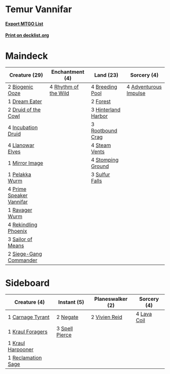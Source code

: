 # Temur Vannifar

#### [Export MTGO List](../collection/Temur%20Vannifar/Temur%20Vannifar.txt)
#### [Print on decklist.org](http://decklist.org/?deckmain=4%09Adventurous%20Impulse%0A2%09Biogenic%20Ooze%0A4%09Breeding%20Pool%0A1%09Dream%20Eater%0A2%09Druid%20of%20the%20Cowl%0A2%09Forest%0A3%09Hinterland%20Harbor%0A4%09Incubation%20Druid%0A4%09Llanowar%20Elves%0A1%09Mirror%20Image%0A1%09Pelakka%20Wurm%0A4%09Prime%20Speaker%20Vannifar%0A1%09Ravager%20Wurm%0A4%09Rekindling%20Phoenix%0A4%09Rhythm%20of%20the%20Wild%0A3%09Rootbound%20Crag%0A3%09Sailor%20of%20Means%0A2%09Siege-Gang%20Commander%0A4%09Steam%20Vents%0A4%09Stomping%20Ground%0A3%09Sulfur%20Falls&deckside=1%09Carnage%20Tyrant%0A1%09Kraul%20Foragers%0A1%09Kraul%20Harpooner%0A4%09Lava%20Coil%0A2%09Negate%0A1%09Reclamation%20Sage%0A3%09Spell%20Pierce%0A2%09Vivien%20Reid)
# Maindeck

|                                           Creature (29)                                           |                                        Enchantment (4)                                        |                                          Land (23)                                           |                                          Sorcery (4)                                           |
|---------------------------------------------------------------------------------------------------|-----------------------------------------------------------------------------------------------|----------------------------------------------------------------------------------------------|------------------------------------------------------------------------------------------------|
|2 [Biogenic Ooze](http://gatherer.wizards.com/Pages/Card/Details.aspx?multiverseid=457266)         |4 [Rhythm of the Wild](http://gatherer.wizards.com/Pages/Card/Details.aspx?multiverseid=457345)|4 [Breeding Pool](http://gatherer.wizards.com/Pages/Card/Details.aspx?multiverseid=97088)     |4 [Adventurous Impulse](http://gatherer.wizards.com/Pages/Card/Details.aspx?multiverseid=443041)|
|1 [Dream Eater](http://gatherer.wizards.com/Pages/Card/Details.aspx?multiverseid=452788)           |                                                                                               |2 [Forest](http://gatherer.wizards.com/Pages/Card/Details.aspx?multiverseid=129559)           |                                                                                                |
|2 [Druid of the Cowl](http://gatherer.wizards.com/Pages/Card/Details.aspx?multiverseid=423773)     |                                                                                               |3 [Hinterland Harbor](http://gatherer.wizards.com/Pages/Card/Details.aspx?multiverseid=443128)|                                                                                                |
|4 [Incubation Druid](http://gatherer.wizards.com/Pages/Card/Details.aspx?multiverseid=457275)      |                                                                                               |3 [Rootbound Crag](http://gatherer.wizards.com/Pages/Card/Details.aspx?multiverseid=420934)   |                                                                                                |
|4 [Llanowar Elves](http://gatherer.wizards.com/Pages/Card/Details.aspx?multiverseid=129626)        |                                                                                               |4 [Steam Vents](http://gatherer.wizards.com/Pages/Card/Details.aspx?multiverseid=405109)      |                                                                                                |
|1 [Mirror Image](http://gatherer.wizards.com/Pages/Card/Details.aspx?multiverseid=447197)          |                                                                                               |4 [Stomping Ground](http://gatherer.wizards.com/Pages/Card/Details.aspx?multiverseid=405110)  |                                                                                                |
|1 [Pelakka Wurm](http://gatherer.wizards.com/Pages/Card/Details.aspx?multiverseid=382322)          |                                                                                               |3 [Sulfur Falls](http://gatherer.wizards.com/Pages/Card/Details.aspx?multiverseid=443135)     |                                                                                                |
|4 [Prime Speaker Vannifar](http://gatherer.wizards.com/Pages/Card/Details.aspx?multiverseid=457339)|                                                                                               |                                                                                              |                                                                                                |
|1 [Ravager Wurm](http://gatherer.wizards.com/Pages/Card/Details.aspx?multiverseid=457344)          |                                                                                               |                                                                                              |                                                                                                |
|4 [Rekindling Phoenix](http://gatherer.wizards.com/Pages/Card/Details.aspx?multiverseid=439768)    |                                                                                               |                                                                                              |                                                                                                |
|3 [Sailor of Means](http://gatherer.wizards.com/Pages/Card/Details.aspx?multiverseid=439706)       |                                                                                               |                                                                                              |                                                                                                |
|2 [Siege-Gang Commander](http://gatherer.wizards.com/Pages/Card/Details.aspx?multiverseid=130539)  |                                                                                               |                                                                                              |                                                                                                |


# Sideboard

|                                        Creature (4)                                         |                                       Instant (5)                                       |                                    Planeswalker (2)                                    |                                     Sorcery (4)                                      |
|---------------------------------------------------------------------------------------------|-----------------------------------------------------------------------------------------|----------------------------------------------------------------------------------------|--------------------------------------------------------------------------------------|
|1 [Carnage Tyrant](http://gatherer.wizards.com/Pages/Card/Details.aspx?multiverseid=435334)  |2 [Negate](http://gatherer.wizards.com/Pages/Card/Details.aspx?multiverseid=423707)      |2 [Vivien Reid](http://gatherer.wizards.com/Pages/Card/Details.aspx?multiverseid=447344)|4 [Lava Coil](http://gatherer.wizards.com/Pages/Card/Details.aspx?multiverseid=452858)|
|1 [Kraul Foragers](http://gatherer.wizards.com/Pages/Card/Details.aspx?multiverseid=452885)  |3 [Spell Pierce](http://gatherer.wizards.com/Pages/Card/Details.aspx?multiverseid=425876)|                                                                                        |                                                                                      |
|1 [Kraul Harpooner](http://gatherer.wizards.com/Pages/Card/Details.aspx?multiverseid=452886) |                                                                                         |                                                                                        |                                                                                      |
|1 [Reclamation Sage](http://gatherer.wizards.com/Pages/Card/Details.aspx?multiverseid=389651)|                                                                                         |                                                                                        |                                                                                      |

